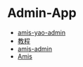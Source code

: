 # Admin-App

- [amis-yao-admin](amis-yao-admin.md)
- [教程](%E6%95%99%E7%A8%8B/index)
- [amis-admin](amis-admin/index)
- [Amis](Amis/index)
